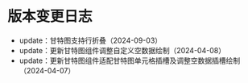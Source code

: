 # 版本变更日志

-   update：甘特图支持行折叠（2024-09-03）
-   update：更新甘特图组件调整自定义空数据绘制（2024-04-08）
-   update：更新甘特图组件适配甘特图单元格插槽及调整空数据插槽绘制（2024-04-07）


